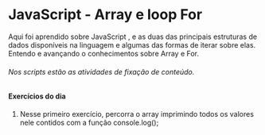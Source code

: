 # JavaScript - Array e loop For

Aqui foi aprendido sobre JavaScript , e as duas das principais estruturas de dados disponíveis na linguagem e algumas das formas de iterar sobre elas. Entendo e avançando o conhecimentos sobre Array e For.

###### Nos scripts estão as atividades de fixação de conteúdo.

#### Exercícios do dia

1. Nesse primeiro exercício, percorra o array imprimindo todos os valores nele contidos com a função console.log();

